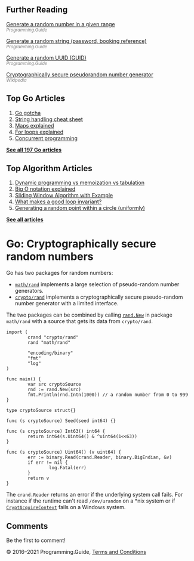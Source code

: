 <span class="underline"></span>

<span class="underline"></span>

Further Reading
---------------

[Generate a random number in a given range](generate-number-random-range.html)  
<span style="color: grey; font-style: italic; font-size: smaller">Programming.Guide</span>

[Generate a random string (password, booking reference)](generate-random-string-password-booking-reference.html)  
<span style="color: grey; font-style: italic; font-size: smaller">Programming.Guide</span>

[Generate a random UUID (GUID)](generate-uuid-guid.html)  
<span style="color: grey; font-style: italic; font-size: smaller">Programming.Guide</span>

[Cryptographically secure pseudorandom number generator](https://en.wikipedia.org/wiki/Cryptographically_secure_pseudorandom_number_generator)  
<span style="color: grey; font-style: italic; font-size: smaller">Wikipedia</span>

Top Go Articles
---------------

1.  [Go gotcha](go-gotcha.html)
2.  [String handling cheat sheet](string-functions-reference-cheat-sheet.html)
3.  [Maps explained](maps-explained.html)
4.  [For loops explained](for-loop.html)
5.  [Concurrent programming](go-concurrency-tutorial.html)

[**See all 197 Go articles**](index.html)

<span class="underline"></span>

Top Algorithm Articles
----------------------

1.  [Dynamic programming vs memoization vs tabulation](../dynamic-programming-vs-memoization-vs-tabulation.html)
2.  [Big O notation explained](../big-o-notation-explained.html)
3.  [Sliding Window Algorithm with Example](../sliding-window-example.html)
4.  [What makes a good loop invariant?](../what-makes-a-good-loop-invariant.html)
5.  [Generating a random point within a circle (uniformly)](../random-point-within-circle.html)

[**See all articles**](../index.html)

Go: Cryptographically secure random numbers
===========================================

Go has two packages for random numbers:

-   [`math/rand`](https://golang.org/pkg/math/rand/) implements a large selection of pseudo-random number generators.
-   [`crypto/rand`](https://golang.org/pkg/crypto/rand/) implements a cryptographically secure pseudo-random number generator with a limited interface.

The two packages can be combined by calling [`rand.New`](https://golang.org/pkg/math/rand/#New) in package `math/rand` with a source that gets its data from `crypto/rand`.

    import (
            crand "crypto/rand"
            rand "math/rand"

            "encoding/binary"
            "fmt"
            "log"
    )

    func main() {
            var src cryptoSource
            rnd := rand.New(src)
            fmt.Println(rnd.Intn(1000)) // a random number from 0 to 999
    }

    type cryptoSource struct{}

    func (s cryptoSource) Seed(seed int64) {}

    func (s cryptoSource) Int63() int64 {
            return int64(s.Uint64() & ^uint64(1<<63))
    }

    func (s cryptoSource) Uint64() (v uint64) {
            err := binary.Read(crand.Reader, binary.BigEndian, &v)
            if err != nil {
                    log.Fatal(err)
            }
            return v
    }

The `crand.Reader` returns an error if the underlying system call fails. For instance if the runtime can't read `/dev/urandom` on a \*nix system or if [`CryptAcquireContext`](https://msdn.microsoft.com/en-us/library/windows/desktop/aa379886(v=vs.85).aspx) fails on a Windows system.

Comments
--------

Be the first to comment!

© 2016–2021 Programming.Guide, [Terms and Conditions](../terms-and-conditions.html)
